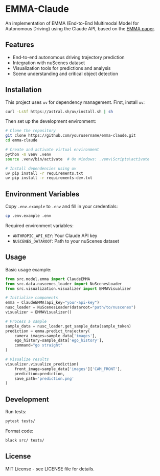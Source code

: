 # EMMA-Claude

An implementation of EMMA (End-to-End Multimodal Model for Autonomous Driving) using the Claude API, based on the [EMMA paper](https://arxiv.org/abs/2410.23262).

## Features

- End-to-end autonomous driving trajectory prediction
- Integration with nuScenes dataset
- Visualization tools for predictions and analysis
- Scene understanding and critical object detection

## Installation

This project uses `uv` for dependency management. First, install `uv`:

```bash
curl -LsSf https://astral.sh/uv/install.sh | sh
```

Then set up the development environment:

```bash
# Clone the repository
git clone https://github.com/yourusername/emma-claude.git
cd emma-claude

# Create and activate virtual environment
python -m venv .venv
source .venv/bin/activate  # On Windows: .venv\Scripts\activate

# Install dependencies using uv
uv pip install -r requirements.txt
uv pip install -r requirements-dev.txt
```

## Environment Variables

Copy `.env.example` to `.env` and fill in your credentials:

```bash
cp .env.example .env
```

Required environment variables:
- `ANTHROPIC_API_KEY`: Your Claude API key
- `NUSCENES_DATAROOT`: Path to your nuScenes dataset

## Usage

Basic usage example:

```python
from src.model.emma import ClaudeEMMA
from src.data.nuscenes_loader import NuScenesLoader
from src.visualization.visualizer import EMMAVisualizer

# Initialize components
emma = ClaudeEMMA(api_key="your-api-key")
nusc_loader = NuScenesLoader(dataroot="path/to/nuscenes")
visualizer = EMMAVisualizer()

# Process a sample
sample_data = nusc_loader.get_sample_data(sample_token)
prediction = emma.predict_trajectory(
    camera_images=sample_data['images'],
    ego_history=sample_data['ego_history'],
    command="go straight"
)

# Visualize results
visualizer.visualize_prediction(
    front_image=sample_data['images']['CAM_FRONT'],
    prediction=prediction,
    save_path='prediction.png'
)
```

## Development

Run tests:
```bash
pytest tests/
```

Format code:
```bash
black src/ tests/
```

## License

MIT License - see LICENSE file for details.